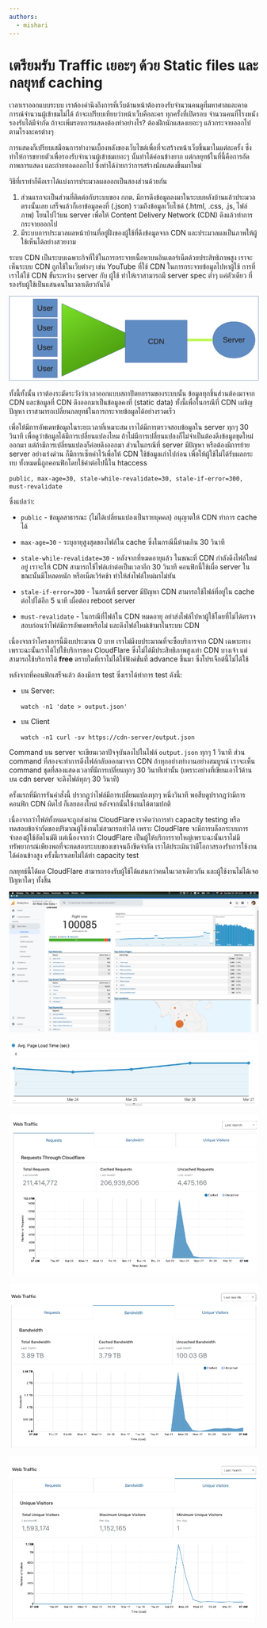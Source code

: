 ```yaml
---
authors:
  - mishari
---
```


# เตรียมรับ Traffic เยอะๆ ด้วย Static files และกลยุทธ์ caching

เวลาเราออกแบบระบบ
เราต้องคำนึงถึงการที่เว็บด้านหน้าต้องรองรับจำนวนคนดูที่มหาศาลและคาดการณ์จำนวนผู้เข้าชมไม่ได้
ถ้าจะเปรียบเทียบว่าหน้าเว็บคือละคร ทุกครั้งที่เปิดรอบ จำนวนคนที่โรงหนังรองรับได้มีจำกัด
ถ้าจะเพิ่มรอบการแสดงต้องทำอย่างไร? ต้องฝึกนักแสดงเยอะๆ แล้วกระจายออกไปตามโรงละครต่างๆ

การแสดงก็เปรียบเสมือนการทำงานเบื้องหลังของเว็บไซต์เพื่อที่จะสร้างหน้าเว็บขึ้นมาในแต่ละครั้ง
ซึ่งทำให้การขยายตัวเพื่อรองรับจำนวนผู้เข้าชมเยอะๆ นั้นทำได้ค่อนข้างยาก
แต่กลยุทธ์ในที่นี้คือการอัดภาพการแสดง และถ่ายทอดออกไป
ซึ่งทำได้ง่ายกว่าการสร้างนักแสดงขึ้นมาใหม่

วิธีที่เราทำก็คือเราได้แบ่งการประมวลผลออกเป็นสองส่วนด้วยกัน

1. ส่วนแรกจะเป็นส่วนที่ติดต่อกับระบบของ กกต.
   มีการดึงข้อมูลลงมาในระบบหลังบ้านแล้วประมวลตรงนั้นเลย
   เสร็จแล้วก็เอาข้อมูลคงที่ (.json) รวมถึงข้อมูลเว็บไซต์ (.html, .css, .js, ไฟล์ภาพ) โยนไปไว้บน server
   เพื่อให้ Content Delivery Network (CDN) ดึงแล้วทำการกระจายออกไป
2. มีระบบการประมวลผลหน้าบ้านที่อยู่ฝั่งของผู้ใช้ที่ดึงข้อมูลจาก CDN
   และประมวลผลเป็นภาพให้ผู้ใช้เห็นได้อย่างสวยงาม

ระบบ CDN เป็นระบบเฉพาะกิจที่ใช้ในการกระจายเนื้อหาบนอินเตอร์เน็ตด้วยประสิทธิภาพสูง
เราจะเห็นระบบ CDN ถูกใช้ในเว็บต่างๆ เช่น YouTube ที่ใช้ CDN ในการกระจายข้อมูลไปหาผู้ใช้
การที่เราได้ใช้ CDN ขั้นระหว่าง server กับ ผู้ใช้
ทำให้เราสามารถมี server spec ต่ำๆ แค่ตัวเดียว
ที่รองรับผู้ใช้เป็นแสนคนในเวลาเดียวกันได้

![](./cdn.png)

ทั้งนี้ทั้งนั้น เราต้องระมัดระวังว่าเวลาออกแบบสถาปัตยกรรมของระบบนั้น ข้อมูลทุกชิ้นส่วนต้องมาจาก CDN
และข้อมูลที่ CDN ดึงออกมาเป็นข้อมูลคงที่ (static data)
ทั้งนี้เพื่อในกรณีที่ CDN เผชิญปัญหา
เราสามารถเปลี่ยนกลยุทธ์ในการกระจายข้อมูลได้อย่างรวดเร็ว

เพื่อให้มีการอัพเดทข้อมูลในระยะเวลาที่เหมาะสม
เราได้มีการตรวจสอบข้อมูลใน server ทุกๆ 30 วินาที
เพื่อดูว่าข้อมูลได้มีการเปลี่ยนแปลงไหม
ถ้าไม่มีการเปลี่ยนแปลงก็ไม่จำเป็นต้องดึงข้อมูลชุดใหม่ออกมา
แต่ถ้ามีการเปลี่ยนแปลงก็ค่อยดึงออกมา
ส่วนในกรณีที่ server มีปัญหา หรือต้องมีการย้าย server อย่างเร่งด่วน
ก็มีการเซ็ทค่าไว้เพื่อให้ CDN ใช้ข้อมูลเก่าไปก่อน เพื่อให้ผู้ใช้ไม่ได้รับผลกระทบ
ทั้งหมดนี้ถูกคอนฟิกโดยใช้ค่าต่อไปนี้ใน htaccess

```
public, max-age=30, stale-while-revalidate=30, stale-if-error=300, must-revalidate
```

ซึ่งแปลว่า:

- `public` - ข้อมูลสาธารณะ (ไม่ได้เปลี่ยนแปลงเป็นรายบุคคล)
  อนุญาตให้ CDN ทำการ cache ได้

- `max-age=30` - ระบุอายุสูงสุดของไฟล์ใน cache ซึ่งในกรณีนี้ห้ามเกิน 30 วินาที

- `stale-while-revalidate=30` - หลังจากที่หมดอายุแล้ว
  ในขณะที่ CDN กำลังดึงไฟล์ใหม่อยู่
  เราจะให้ CDN สามารถใช้ไฟล์เก่าต่อเป็นเวลาอีก 30 วินาที
  คอนฟิกนี้ใช้เผื่อ server ในขณะนั้นมีโหลดหนัก หรือเน็ตเวิร์คช้า ทำให้ส่งไฟล์ใหม่มาไม่ทัน

- `stale-if-error=300` - ในกรณีที่ server มีปัญหา
  CDN สามารถใช้ไฟล์ที่อยู่ใน cache ต่อไปได้อีก 5 นาที
  เผื่อต้อง reboot server

- `must-revalidate` - ในกรณีที่ไฟล์ใน CDN หมดอายุ อย่าส่งไฟล์ไปหาผู้ใช้โดยที่ไม่ได้ตรวจสอบก่อนว่าไฟล์มีการอัพเดทหรือไม่ และดึงไฟล์ใหม่เข้ามาในระบบ CDN

เนื่องจากว่าโครงการนี้มีงบประมาณ 0 บาท
เราไม่มีงบประมาณที่จะซื้อบริการจาก CDN เฉพาะทาง
เพราะฉะนั้นเราได้ไปใช้บริการของ CloudFlare ซึ่งไม่ได้มีประสิทธิภาพสูงเท่า CDN บางเจ้า
แต่สามารถใช้บริการได้ **free**
ตราบใดที่เราไม่ได้ใช้ฟังค์ขั่นที่ advance ขึ้นมา
ซึ่งโปรเจ็กต์นี้ไม่ได้ใช้

หลังจากที่คอนฟิกเสร็จแล้ว ต้องมีการ test
ซึ่งเราได้ทำการ test ดังนี้:

- บน Server:

  ```
  watch -n1 'date > output.json'
  ```

- บน Client

  ```
  watch -n1 curl -sv https://cdn-server/output.json
  ```

Command บน server จะเขียนเวลาปัจจุบันลงไปในไฟล์ `output.json` ทุกๆ 1 วินาที
ส่วน command ที่สองจะทำการดึงไฟล์กลับออกมาจาก CDN
ถ้าทุกอย่างทำงานอย่างสมบูรณ์
เราจะเห็น command ชุดที่สองแสดงเวลาที่มีการเปลี่ยนทุกๆ 30 วินาทีเท่านั้น
(เพราะอย่างที่เขียนเอาไว้ด้านบน cdn server จะดึงไฟล์ทุกๆ 30 วินาที)

ครั้งแรกที่มีการรันคำสั่งนี้
ปรากฎว่าไฟล์มีการเปลี่ยนแปลงทุกๆ หนึ่งวินาที
พอสืบดูปรากฎว่ามีการคอนฟิก CDN ผิดไป ก็เลยลองใหม่
หลังจากนั้นใช้งานได้ตามปกติ

เนื่องจากว่าไฟล์ทั้งหมดจะถูกส่งผ่าน CloudFlare
เราคิดว่าการทำ capacity testing หรือทดสอบข้อจำกัดของปริมาณผู้ใช้งานไม่สามารถทำได้
เพราะ CloudFlare จะมีการบล็อกระบบการจำลองผู้ใช้อัตโนมัติ
แต่เนื่องจากว่า CloudFlare เป็นผู้ให้บริการรายใหญ่เพราะฉะนั้นเราไม่มีทรัพยากรณ์เพียงพอที่จะทดสอบระบบของเขาจนถึงขีดจำกัด
เราได้ประเมินว่ามีโอกาสรองรับการใช้งานได้ค่อนข้างสูง
ครั้งนี้เราเลยไม่ได้ทำ capacity test

กลยุทธ์นี้ได้ผล
CloudFlare สามารถรองรับผู้ใช้ได้แสนกว่าคนในเวลาเดียวกัน และผู้ใช้งานไม่ได้เจอปัญหาใดๆ ทั้งสิ้น

![](./concurrent.png)

![Traffic increased but the CDN didn't even sweat](./page-load-time.png)

![](./cf-requests.png)

![](./cf-bandwidth.png)

![](./cf-visitors.png)
